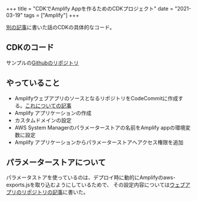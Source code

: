 +++
title = "CDKでAmplify Appを作るためのCDKプロジェクト"
date = "2021-03-19"
tags = ["Amplify"]
+++

[別の記事](/aws/about-amplify)に書いた話のCDKの具体的なコード。

<!--more-->

## CDKのコード

サンプルの[Githubのリポジトリ](https://github.com/suzukiken/cdkamplify)

## やっていること

* AmplifyウェブアプリのソースとなるリポジトリをCodeCommitに作成する。[これについての記事](/aws/cdkamplify-repo)
* Amplify アプリケーションの作成
* カスタムドメインの設定
* AWS System Managerのパラメーターストアの名前をAmplify appの環境変数に設定
* Amplify アプリケーションからパラメーターストアへアクセス権限を追加

## パラメーターストアについて

パラメータストアを使っているのは、デプロイ時に動的にAmplifyのaws-exports.jsを取り込むようにしているためで、
その設定内容については[ウェブアプリのリポジトリの記事](/aws/cdkamplify-repo)に書いた。

